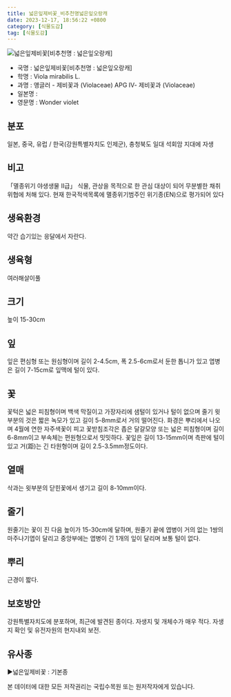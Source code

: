 ```yaml
---
title: 넓은잎제비꽃_비추천명넓은잎오랑캐
date: 2023-12-17, 18:56:22 +0800
category: [식물도감]
tag: [식물도감]
---
```




![넓은잎제비꽃[비추천명 : 넓은잎오랑캐]](http://www.nature.go.kr/fileUpload/plants/basic/Violaceae/Viola/13622/13622_1_th2.JPG)
- 국명 : 넓은잎제비꽃[비추천명 : 넓은잎오랑캐]
- 학명 : Viola mirabilis L.
- 과명 : 앵글러 - 제비꽃과 (Violaceae) APG Ⅳ- 제비꽃과 (Violaceae)
- 일본명 : 
- 영문명 : Wonder violet


## 분포
일본, 중국, 유럽 / 한국(강원특별자치도 인제군), 충청북도 일대 석회암 지대에 자생
## 비고
「멸종위기 야생생물 Ⅱ급」 식물, 관상을 목적으로 한 관심 대상이 되어 무분별한 채취 위협에 처해 있다. 현재 한국적색목록에 멸종위기범주인 위기종(EN)으로 평가되어 있다
## 생육환경
약간 습기있는 응달에서 자란다.
## 생육형
여러해살이풀
## 크기
높이 15-30cm
## 잎
잎은 편심형 또는 원심형이며 길이 2-4.5cm, 폭 2.5-6cm로서 둔한 톱니가 있고 엽병은 길이 7-15cm로 잎맥에 털이 있다.
## 꽃
꽃턱은 넓은 피침형이며 백색 막질이고 가장자리에 샘털이 있거나 털이 없으며 줄기 윗부분의 것은 짧은 녹모가 있고 길이 5-8mm로서 거의 떨어진다. 화경은 뿌리에서 나오며 4월에 연한 자주색꽃이 피고 꽃받침조각은 좁은 달걀모양 또는 넓은 피침형이며 길이 6-8mm이고 부속체는 편원형으로서 밋밋하다. 꽃잎은 길이 13-15mm이며 측판에 털이 있고 거(距)는 긴 타원형이며 길이 2.5-3.5mm정도이다.
## 열매
삭과는 윗부분의 닫힌꽃에서 생기고 길이 8-10mm이다.
## 줄기
원줄기는 꽃이 진 다음 높이가 15-30cm에 달하며, 원줄기 끝에 엽병이 거의 없는 1쌍의 마주나기엽이 달리고 중앙부에는 엽병이 긴 1개의 잎이 달리며 보통 털이 없다.
## 뿌리
근경이 짧다.
## 보호방안
강원특별자치도에 분포하며, 최근에 발견된 종이다. 자생지 및 개체수가 매우 적다. 자생지 확인 및 유전자원의 현지내외 보전.
## 유사종
▶넓은잎제비꽃 : 기본종






본 데이터에 대한 모든 저작권리는 국립수목원 또는 원저작자에게 있습니다.
